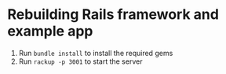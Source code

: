 # Rebuilding Rails framework and example app

1. Run `bundle install` to install the required gems
2. Run `rackup -p 3001` to start the server
